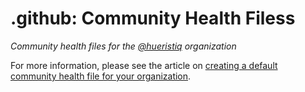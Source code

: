 # .github: Community Health Filess

*Community health files for the [@hueristiq](https://github.com/hueristiq) organization*

For more information, please see the article on [creating a default community health file for your organization](https://help.github.com/en/articles/creating-a-default-community-health-file-for-your-organization).
